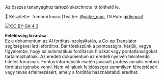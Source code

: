 <!--
CO_OP_TRANSLATOR_METADATA:
{
  "original_hash": "050b8bddebafba55b129414e6ab096ab",
  "translation_date": "2025-08-26T00:01:44+00:00",
  "source_file": "lessons/sketchnotes/README.md",
  "language_code": "hu"
}
-->
Az összes tananyaghoz tartozó sketchnote itt tölthető le.

🎨 Készítette: Tomomi Imura (Twitter: [@girlie_mac](https://twitter.com/girlie_mac), GitHub: [girliemac](https://github.com/girliemac))

[![CC BY-SA 4.0](https://img.shields.io/badge/License-CC%20BY--SA%204.0-lightgrey.svg)](https://creativecommons.org/licenses/by-sa/4.0/)

**Felelősség kizárása**:  
Ez a dokumentum az AI fordítási szolgáltatás, a [Co-op Translator](https://github.com/Azure/co-op-translator) segítségével lett lefordítva. Bár törekszünk a pontosságra, kérjük, vegye figyelembe, hogy az automatikus fordítások hibákat vagy pontatlanságokat tartalmazhatnak. Az eredeti dokumentum az eredeti nyelvén tekintendő hiteles forrásnak. Fontos információk esetén javasolt professzionális emberi fordítást igénybe venni. Nem vállalunk felelősséget semmilyen félreértésért vagy téves értelmezésért, amely a fordítás használatából eredhet.